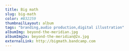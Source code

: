 ```yaml
---
title: Big math
slug: big-math
color: #B32259
thumbnailLayout: album
tags: "branding,audio production,digital illustration"
albumImg: beyond-the-meridian.jpg
albumImg2x: beyond-the-meridian@2x.jpg
externalLink: http://bigmath.bandcamp.com
---
```

